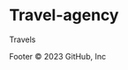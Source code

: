 # Travel-agency
<html lang="en">
<head>
    <meta charset="UTF-8">
    <meta http-equiv="X-UA-Compatible" content="IE=edge">
    <meta name="viewport" content="width=<M>, initial-scale=1.0">
    <title>Document</title>
</head>
<body>
<p>Travels</p>
</body>
</html>
Footer
© 2023 GitHub, Inc
